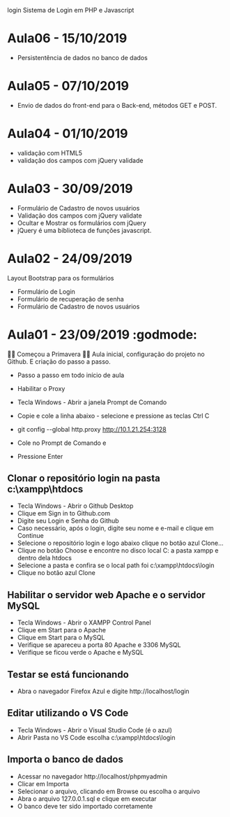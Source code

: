 login
Sistema de Login em PHP e Javascript

# Aula06 - 15/10/2019
- Persistentência de dados no banco de dados

# Aula05 - 07/10/2019
- Envio de dados do front-end para o Back-end, métodos GET e POST.

# Aula04 - 01/10/2019
- validação com HTML5
- validação dos campos com jQuery validade

# Aula03 - 30/09/2019
- Formulário de Cadastro de novos usuários
- Validação dos campos com jQuery validate
- Ocultar e Mostrar os formulários com jQuery
- jQuery é uma biblioteca de funções javascript.

# Aula02 - 24/09/2019
Layout Bootstrap para os formulários

- Formulário de Login
- Formulário de recuperação de senha
- Formulário de Cadastro de novos usuários
# Aula01 - 23/09/2019 :godmode:
🌺🍀 Começou a Primavera 🌻🌷 Aula inicial, configuração do projeto no Github. E criação do passo a passo.

- Passo a passo em todo início de aula
- Habilitar o Proxy
- Tecla Windows - Abrir a janela Prompt de Comando

- Copie e cole a linha abaixo - selecione e pressione as teclas Ctrl C

- git config --global http.proxy http://10.1.21.254:3128

- Cole no Prompt de Comando e

- Pressione Enter

## Clonar o repositório login na pasta c:\xampp\htdocs

- Tecla Windows - Abrir o Github Desktop
- Clique em Sign in to Github.com
- Digite seu Login e Senha do Github
- Caso necessário, após o login, digite seu nome e e-mail e clique em Continue
- Selecione o repositório login e logo abaixo clique no botão azul Clone...
- Clique no botão Choose e encontre no disco local C: a pasta xampp e dentro dela htdocs
- Selecione a pasta e confira se o local path foi c:\xampp\htdocs\login
- Clique no botão azul Clone
## Habilitar o servidor web Apache e o servidor MySQL

- Tecla Windows - Abrir o XAMPP Control Panel
- Clique em Start para o Apache
- Clique em Start para o MySQL
- Verifique se apareceu a porta 80 Apache e 3306 MySQL
- Verifique se ficou verde o Apache e MySQL
## Testar se está funcionando

- Abra o navegador Firefox Azul e digite http://localhost/login

## Editar utilizando o VS Code

- Tecla Windows - Abrir o Visual Studio Code (é o azul)
- Abrir Pasta no VS Code escolha c:\xampp\htdocs\login

## Importa o banco de dados
- Acessar no navegador http://localhost/phpmyadmin
- Clicar em Importa
- Selecionar o arquivo, clicando em Browse ou escolha o arquivo
- Abra o arquivo 127.0.0.1.sql e clique em executar
- O banco deve ter sido importado corretamente